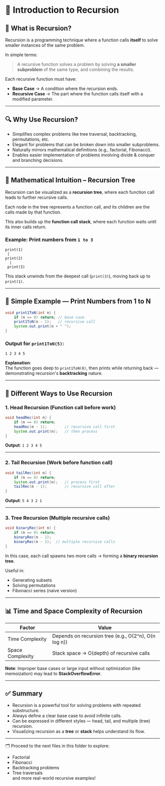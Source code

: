 # 🔁 Introduction to Recursion

## 📘 What is Recursion?

Recursion is a programming technique where a function calls **itself** to solve smaller instances of the same problem.

In simple terms:  
> A recursive function solves a problem by solving **a smaller subproblem** of the same type, and combining the results.

Each recursive function must have:
- **Base Case** → A condition where the recursion ends.
- **Recursive Case** → The part where the function calls itself with a modified parameter.

---

## 🔍 Why Use Recursion?

- Simplifies complex problems like tree traversal, backtracking, permutations, etc.
- Elegant for problems that can be broken down into smaller subproblems.
- Naturally mirrors mathematical definitions (e.g., factorial, Fibonacci).
- Enables easier implementation of problems involving divide & conquer and branching decisions.

---

## 🧠 Mathematical Intuition – Recursion Tree

Recursion can be visualized as a **recursion tree**, where each function call leads to further recursive calls.

Each node in the tree represents a function call, and its children are the calls made by that function.

This also builds up the **function call stack**, where each function waits until its inner calls return.

### Example: Print numbers from `1 to 3`

```
print(1)
 |
print(2)
  |
 print(3)
```

This stack unwinds from the deepest call (`print(3)`), moving back up to `print(1)`.

---

## 🧪 Simple Example — Print Numbers from 1 to N

```java
void print1ToN(int n) {
    if (n == 0) return; // base case
    print1ToN(n - 1);   // recursive call
    System.out.print(n + " ");
}
```

### Output for `print1ToN(5)`:
```
1 2 3 4 5
```

**Explanation**:  
The function goes deep to `print1ToN(0)`, then prints while returning back — demonstrating recursion's **backtracking** nature.

---

## 🧬 Different Ways to Use Recursion

### 1. **Head Recursion (Function call before work)**

```java
void headRec(int n) {
    if (n == 0) return;
    headRec(n - 1);        // recursive call first
    System.out.print(n);   // then process
}
```

**Output**: `1 2 3 4 5`

---

### 2. **Tail Recursion (Work before function call)**

```java
void tailRec(int n) {
    if (n == 0) return;
    System.out.print(n);   // process first
    tailRec(n - 1);        // recursive call after
}
```

**Output**: `5 4 3 2 1`

---

### 3. **Tree Recursion (Multiple recursive calls)**

```java
void binaryRec(int n) {
    if (n == 0) return;
    binaryRec(n - 1);
    binaryRec(n - 1);  // multiple recursive calls
}
```

In this case, each call spawns two more calls → forming a **binary recursion tree**.

Useful in:
- Generating subsets
- Solving permutations
- Fibonacci series (naive version)

---

## 📊 Time and Space Complexity of Recursion

| Factor          | Value                                                  |
|-----------------|--------------------------------------------------------|
| Time Complexity | Depends on recursion tree (e.g., O(2^n), O(n log n))   |
| Space Complexity| Stack space → O(depth) of recursive calls              |

**Note**: Improper base cases or large input without optimization (like memoization) may lead to **StackOverflowError**.

---

## ✅ Summary

- Recursion is a powerful tool for solving problems with repeated substructure.
- Always define a clear base case to avoid infinite calls.
- Can be expressed in different styles — head, tail, and multiple (tree) recursion.
- Visualizing recursion as a **tree** or **stack** helps understand its flow.

---

🗂️ Proceed to the next files in this folder to explore:
- Factorial
- Fibonacci
- Backtracking problems
- Tree traversals  
and more real-world recursive examples!
